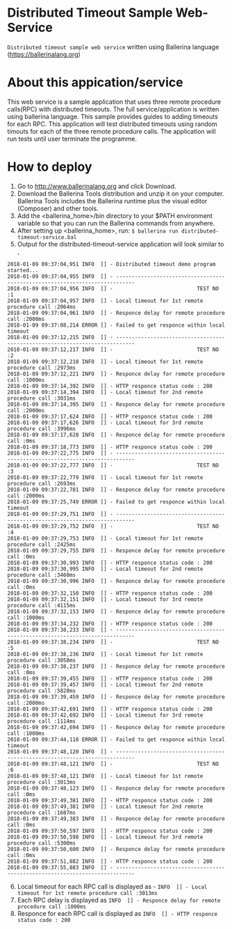 # Distributed Timeout Sample Web-Service
`Distributed timeout sample web service` written using Ballerina language (https://ballerinalang.org)

# About this appication/service 
This web service is a sample application that uses three remote procedure calls(RPC) with distributed timeouts.
The full service/application is written using ballerina language. This sample provides guides to adding timeouts for each RPC.
This application will test distributed timeouts using random timouts for each of the three remote procedure calls.
The application will run tests until user terminate the programme.

# How to deploy
1) Go to http://www.ballerinalang.org and click Download.
2) Download the Ballerina Tools distribution and unzip it on your computer. Ballerina Tools includes the Ballerina runtime plus
the visual editor (Composer) and other tools.
3) Add the <ballerina_home>/bin directory to your $PATH environment variable so that you can run the Ballerina commands from anywhere.
4) After setting up <ballerina_home>, run: `$ ballerina run distributed-timeout-service.bal`
5) Output for the distributed-timeout-service application will look similar to , 

```
2018-01-09 09:37:04,951 INFO  [] - Distributed timeout demo program started... 
2018-01-09 09:37:04,955 INFO  [] - ---------------------------------------------------------------------------- 
2018-01-09 09:37:04,956 INFO  [] -                           TEST NO :1 
2018-01-09 09:37:04,957 INFO  [] - Local timeout for 1st remote procedure call :2064ms 
2018-01-09 09:37:04,961 INFO  [] - Responce delay for remote procedure call :2000ms 
2018-01-09 09:37:08,214 ERROR [] - Failed to get responce within local timeout 
2018-01-09 09:37:12,215 INFO  [] - ---------------------------------------------------------------------------- 
2018-01-09 09:37:12,217 INFO  [] -                           TEST NO :2 
2018-01-09 09:37:12,218 INFO  [] - Local timeout for 1st remote procedure call :2973ms 
2018-01-09 09:37:12,221 INFO  [] - Responce delay for remote procedure call :1000ms 
2018-01-09 09:37:14,392 INFO  [] - HTTP responce status code : 200 
2018-01-09 09:37:14,394 INFO  [] - Local timeout for 2nd remote procedure call :3031ms 
2018-01-09 09:37:14,395 INFO  [] - Responce delay for remote procedure call :2000ms 
2018-01-09 09:37:17,624 INFO  [] - HTTP responce status code : 200 
2018-01-09 09:37:17,626 INFO  [] - Local timeout for 3rd remote procedure call :3996ms 
2018-01-09 09:37:17,628 INFO  [] - Responce delay for remote procedure call :0ms 
2018-01-09 09:37:18,773 INFO  [] - HTTP responce status code : 200 
2018-01-09 09:37:22,775 INFO  [] - ---------------------------------------------------------------------------- 
2018-01-09 09:37:22,777 INFO  [] -                           TEST NO :3 
2018-01-09 09:37:22,779 INFO  [] - Local timeout for 1st remote procedure call :2693ms 
2018-01-09 09:37:22,781 INFO  [] - Responce delay for remote procedure call :2000ms 
2018-01-09 09:37:25,749 ERROR [] - Failed to get responce within local timeout 
2018-01-09 09:37:29,751 INFO  [] - ---------------------------------------------------------------------------- 
2018-01-09 09:37:29,752 INFO  [] -                           TEST NO :4 
2018-01-09 09:37:29,753 INFO  [] - Local timeout for 1st remote procedure call :2425ms 
2018-01-09 09:37:29,755 INFO  [] - Responce delay for remote procedure call :0ms 
2018-01-09 09:37:30,993 INFO  [] - HTTP responce status code : 200 
2018-01-09 09:37:30,995 INFO  [] - Local timeout for 2nd remote procedure call :3460ms 
2018-01-09 09:37:30,996 INFO  [] - Responce delay for remote procedure call :0ms 
2018-01-09 09:37:32,150 INFO  [] - HTTP responce status code : 200 
2018-01-09 09:37:32,151 INFO  [] - Local timeout for 3rd remote procedure call :4115ms 
2018-01-09 09:37:32,153 INFO  [] - Responce delay for remote procedure call :1000ms 
2018-01-09 09:37:34,232 INFO  [] - HTTP responce status code : 200 
2018-01-09 09:37:38,233 INFO  [] - ---------------------------------------------------------------------------- 
2018-01-09 09:37:38,234 INFO  [] -                           TEST NO :5 
2018-01-09 09:37:38,236 INFO  [] - Local timeout for 1st remote procedure call :3058ms 
2018-01-09 09:37:38,237 INFO  [] - Responce delay for remote procedure call :0ms 
2018-01-09 09:37:39,455 INFO  [] - HTTP responce status code : 200 
2018-01-09 09:37:39,457 INFO  [] - Local timeout for 2nd remote procedure call :5828ms 
2018-01-09 09:37:39,459 INFO  [] - Responce delay for remote procedure call :2000ms 
2018-01-09 09:37:42,691 INFO  [] - HTTP responce status code : 200 
2018-01-09 09:37:42,692 INFO  [] - Local timeout for 3rd remote procedure call :1114ms 
2018-01-09 09:37:42,694 INFO  [] - Responce delay for remote procedure call :1000ms 
2018-01-09 09:37:44,118 ERROR [] - Failed to get responce within local timeout 
2018-01-09 09:37:48,120 INFO  [] - ---------------------------------------------------------------------------- 
2018-01-09 09:37:48,121 INFO  [] -                           TEST NO :6 
2018-01-09 09:37:48,121 INFO  [] - Local timeout for 1st remote procedure call :3013ms 
2018-01-09 09:37:48,123 INFO  [] - Responce delay for remote procedure call :0ms 
2018-01-09 09:37:49,381 INFO  [] - HTTP responce status code : 200 
2018-01-09 09:37:49,381 INFO  [] - Local timeout for 2nd remote procedure call :1687ms 
2018-01-09 09:37:49,383 INFO  [] - Responce delay for remote procedure call :0ms 
2018-01-09 09:37:50,597 INFO  [] - HTTP responce status code : 200 
2018-01-09 09:37:50,598 INFO  [] - Local timeout for 3rd remote procedure call :5300ms 
2018-01-09 09:37:50,600 INFO  [] - Responce delay for remote procedure call :0ms 
2018-01-09 09:37:51,882 INFO  [] - HTTP responce status code : 200 
2018-01-09 09:37:55,883 INFO  [] - ---------------------------------------------------------------------------- 
```

6) Local timeout for each RPC call is displayed as  - `INFO  [] - Local timeout for 1st remote procedure call :3013ms`
7) Each RPC delay is displayed as `INFO  [] - Responce delay for remote procedure call :1000ms`
8) Responce for each RPC call is displayed as `INFO  [] - HTTP responce status code : 200 `
